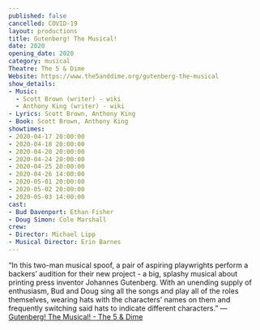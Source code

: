 ```yaml
---
published: false
cancelled: COVID-19
layout: productions
title: Gutenberg! The Musical!
date: 2020
opening_date: 2020
category: musical
Theatre: The 5 & Dime
Website: https://www.the5anddime.org/gutenberg-the-musical
show_details:
- Music:
  - Scott Brown (writer) - wiki
  - Anthony King (writer) - wiki
- Lyrics: Scott Brown, Anthony King
- Book: Scott Brown, Anthony King
showtimes:
- 2020-04-17 20:00:00
- 2020-04-18 20:00:00
- 2020-04-20 20:00:00
- 2020-04-24 20:00:00
- 2020-04-25 20:00:00
- 2020-04-26 14:00:00
- 2020-05-01 20:00:00
- 2020-05-02 20:00:00
- 2020-05-03 14:00:00
cast:
- Bud Davenport: Ethan Fisher
- Doug Simon: Cole Marshall
crew:
- Director: Michael Lipp
- Musical Director: Erin Barnes
---
```

“In this two-man musical spoof, a pair of aspiring playwrights perform a backers’ audition for their new project - a big, splashy musical about printing press inventor Johannes Gutenberg. With an unending supply of enthusiasm, Bud and Doug sing all the songs and play all of the roles themselves, wearing hats with the characters' names on them and frequently switching said hats to indicate different characters.” — [Gutenberg! The Musical! - The 5 & Dime](https://www.the5anddime.org/gutenberg-the-musical)
